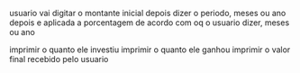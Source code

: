 usuario vai digitar o montante inicial
depois dizer o periodo, meses ou ano
depois e aplicada a porcentagem de acordo com oq o usuario dizer, meses ou ano

imprimir o quanto ele investiu
imprimir o quanto ele ganhou 
imprimir o valor final recebido pelo usuario
